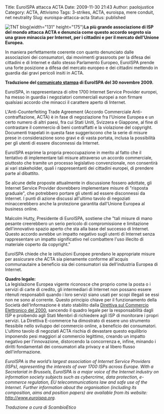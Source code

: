 Title: EuroISPA attacca ACTA
Date: 2009-11-30 21:43
Author: paolojustice
Category: ACTA, Attivismo
Tags: 3-strikes, ACTA, euroispa, mere conduit, net neutrality
Slug: euroispa-attacca-acta
Status: published

![TNT blog](http://blog.tntvillage.scambioetico.org/wp-content/uploads/2009/11/NegRadioactiveSymbol.GIF){width="131" height="175"}**La più grande associazione di ISP del mondo attacca ACTA e denuncia come questo accordo segreto sia una grave minaccia per Internet, per i cittadini e per il mercato dell'Unione Europea.**

  

**<!--more-->**

In maniera perfettamente coerente con quanto denunciato dalle associazioni dei consumatori, dai movimenti grassroots per la difesa dei cittadini e di Internet e dallo stesso Parlamento Europeo, EuroISPA prende una forte posizione a difesa del mercato europeo e dei cittadini mettendo in guardia dai gravi pericoli insiti in ACTA.

**Traduzione del [comunicato stampa](http://www.euroispa.org/files/0911_euroispa_pr_acta.pdf) di EuroISPA del 30 novembre 2009.**

EuroISPA, in rappresentanza di oltre 1700 Internet Service Provider europei, ha messo in guardia i negoziatori commerciali europei a non firmare qualsiasi accordo che minacci il carattere aperto di Internet.

L'Anti-Counterfeiting Trade Agreement (Accordo Commerciale Anti-contraffazione, ACTA) è in fase di negoziazione fra l'Unione Europea e un certo numero di altri paesi, fra cui Stati Uniti, Svizzera e Giappone, al fine di contrastare il commercio di beni contraffatti e la violazione del copyright. Documenti trapelati in questa fase suggeriscono che la serie di misure prese in considerazione sono gravi e di vasta portata, inclusa la possibilità per gli utenti di essere disconnessi da Internet.

EuroISPA esprime la propria preoccupazione in merito al fatto che il tentativo di implementare tali misure attraverso un accordo commerciale, piuttosto che tramite un processo legislativo convenzionale, non consentirà ai vari stakeholder, quali i rappresentanti dei cittadini europei, di prendere parte al dibattito.

Se alcune delle proposte attualmente in discussione fossero adottate, gli Internet Service Provider dovrebbero implementare misure di "risposta graduale", che potrebbero portare gli utenti ad essere disconnessi da Internet. I punti di azione discussi all'ultimo tavolo di negoziati minaccerebbero anche la protezione garantita dall'Unione Europea al business online.

Malcolm Hutty, Presidente di EuroISPA, sostiene che "tali misure di mano pesante creerebbero un serio pericolo di compromissione e limitazione dell'innovativo spazio aperto che sta alla base del successo di Internet. Questo accordo avrebbe un impatto negativo sugli utenti di Internet senza rappresentare un impatto significativo nel combattere l'uso illecito di materiale coperto da copyright."

EuroISPA chiede che le istituzioni Europee prendano le appropriate misure per assicurare che ACTA sia pienamente conforme all'acquis communautaire a beneficio sia dei consumatori sia dell'industria Europea di Internet.

**Quadro legale:**  
La legislazione Europea vigente riconosce che proprio come la posta o i servizi di carte di credito, gli intermediari di Internet non possano essere ritenuti responsabili quando i loro servizi siano usati per scopi illegali se essi non ne sono al corrente. Questo principio chiave per il funzionamento della Società dell'Informazione è stato stabilito dalla [Direttiva sul Commercio Elettronico del 2000](http://blog.tntvillage.scambioetico.org/?p=2735), sancendo il quadro legale per la responsabilità dagli ISP e proibendo agli Stati Membri di richiedere agli ISP di monitorare i propri servizi. La Direttiva E-commerce ha dimostrato di essere uno strumento flessibile nello sviluppo del commercio online, a beneficio dei consumatori. L'ultimo tavolo di negoziati ACTA rischia di devastare questo equilibrio imponendo pesi maggiori al commercio legittimo, creando un impatto negativo per l'innovazione, distorcendo la concorrenza e, infine, minando i diritti fondamentali dei consumatori alla privacy e al libero flusso dell'informazione.

*EuroISPA is the world’s largest association of Internet Service Providers (ISPs), representing the interests of over 1700 ISPs across Europe. With a Secretariat in Brussels, EuroISPA is a major voice of the Internet industry on information society subjects such as cybercrime, data protection, e-commerce regulation, EU telecommunications law and safe use of the Internet. Further information about the organisation (including its composition, aims and position papers) are available from its website: <http://www.euroispa.org>.*

*Traduzione a cura di ScambioEtico*
